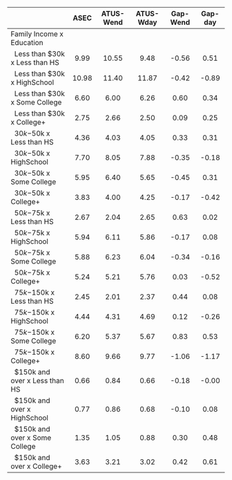 
|                      |         ASEC |    ATUS-Wend |    ATUS-Wday |     Gap-Wend |      Gap-day |
| -------------------- | :----------: | :----------: | :----------: | :----------: | :----------: |
| Family Income x Education |              |              |              |              |              |
| &nbsp;&nbsp;Less than $30k x Less than HS |         9.99 |        10.55 |         9.48 |        -0.56 |         0.51 |
| &nbsp;&nbsp;Less than $30k x HighSchool |        10.98 |        11.40 |        11.87 |        -0.42 |        -0.89 |
| &nbsp;&nbsp;Less than $30k x Some College |         6.60 |         6.00 |         6.26 |         0.60 |         0.34 |
| &nbsp;&nbsp;Less than $30k x College+ |         2.75 |         2.66 |         2.50 |         0.09 |         0.25 |
| &nbsp;&nbsp;$30k-$50k x Less than HS |         4.36 |         4.03 |         4.05 |         0.33 |         0.31 |
| &nbsp;&nbsp;$30k-$50k x HighSchool |         7.70 |         8.05 |         7.88 |        -0.35 |        -0.18 |
| &nbsp;&nbsp;$30k-$50k x Some College |         5.95 |         6.40 |         5.65 |        -0.45 |         0.31 |
| &nbsp;&nbsp;$30k-$50k x College+ |         3.83 |         4.00 |         4.25 |        -0.17 |        -0.42 |
| &nbsp;&nbsp;$50k-$75k x Less than HS |         2.67 |         2.04 |         2.65 |         0.63 |         0.02 |
| &nbsp;&nbsp;$50k-$75k x HighSchool |         5.94 |         6.11 |         5.86 |        -0.17 |         0.08 |
| &nbsp;&nbsp;$50k-$75k x Some College |         5.88 |         6.23 |         6.04 |        -0.34 |        -0.16 |
| &nbsp;&nbsp;$50k-$75k x College+ |         5.24 |         5.21 |         5.76 |         0.03 |        -0.52 |
| &nbsp;&nbsp;$75k-$150k x Less than HS |         2.45 |         2.01 |         2.37 |         0.44 |         0.08 |
| &nbsp;&nbsp;$75k-$150k x HighSchool |         4.44 |         4.31 |         4.69 |         0.12 |        -0.26 |
| &nbsp;&nbsp;$75k-$150k x Some College |         6.20 |         5.37 |         5.67 |         0.83 |         0.53 |
| &nbsp;&nbsp;$75k-$150k x College+ |         8.60 |         9.66 |         9.77 |        -1.06 |        -1.17 |
| &nbsp;&nbsp;$150k and over x Less than HS |         0.66 |         0.84 |         0.66 |        -0.18 |        -0.00 |
| &nbsp;&nbsp;$150k and over x HighSchool |         0.77 |         0.86 |         0.68 |        -0.10 |         0.08 |
| &nbsp;&nbsp;$150k and over x Some College |         1.35 |         1.05 |         0.88 |         0.30 |         0.48 |
| &nbsp;&nbsp;$150k and over x College+ |         3.63 |         3.21 |         3.02 |         0.42 |         0.61 |

